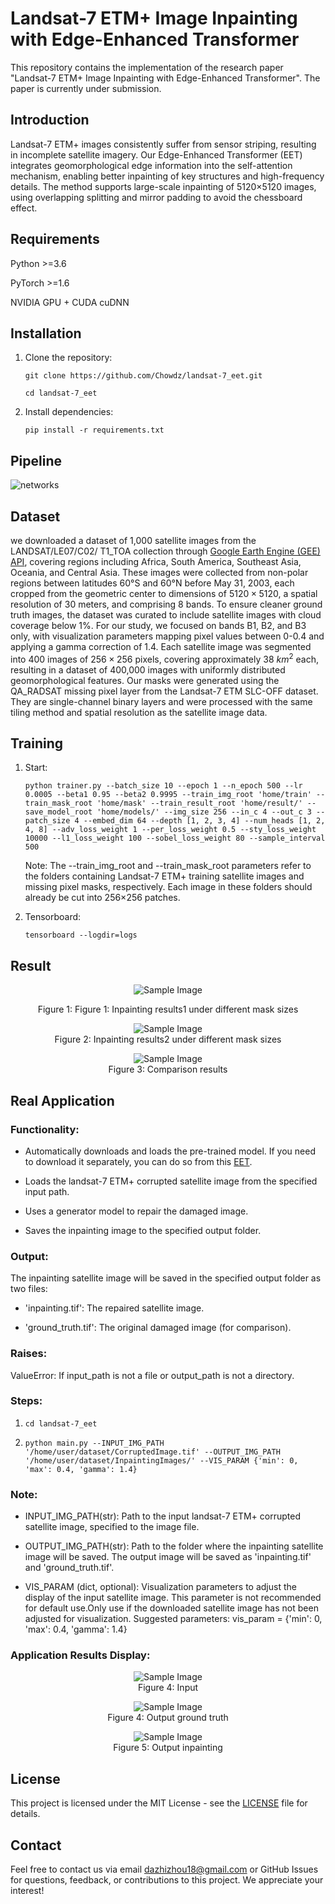 # Landsat-7 ETM+ Image Inpainting with Edge-Enhanced Transformer

This repository contains the implementation of the research paper "Landsat-7 ETM+ Image Inpainting with Edge-Enhanced Transformer". The paper is currently under submission.

## Introduction

Landsat-7 ETM+ images consistently suffer from sensor striping, resulting in incomplete satellite imagery. Our Edge-Enhanced Transformer (EET) integrates geomorphological edge information into the self-attention mechanism, enabling better inpainting of key structures and high-frequency details. The method supports large-scale inpainting of 5120×5120 images, using overlapping splitting and mirror padding to avoid the chessboard effect.

## Requirements

Python >=3.6

PyTorch >=1.6

NVIDIA GPU + CUDA cuDNN

## Installation

1. Clone the repository:

   ```git clone https://github.com/Chowdz/landsat-7_eet.git```

   ```cd landsat-7_eet```

2. Install dependencies:

   ```pip install -r requirements.txt```

## Pipeline

![networks](figure/network.jpg)

## Dataset

we downloaded a dataset of 1,000 satellite images from the LANDSAT/LE07/C02/ T1\_TOA collection through [Google Earth Engine (GEE) API](https://doi.org/10.1016/j.rse.2017.06.031), covering regions including Africa, South America, Southeast Asia, Oceania, and Central Asia. These images were collected from non-polar regions between latitudes 60°S and 60°N before May 31, 2003, each cropped from the geometric center to dimensions of $5120\times5120$, a spatial resolution of 30 meters, and comprising 8 bands. To ensure cleaner ground truth images, the dataset was curated to include satellite images with cloud coverage below 1\%. For our study, we focused on bands B1, B2, and B3 only, with visualization parameters mapping pixel values between 0-0.4 and applying a gamma correction of 1.4. Each satellite image was segmented into 400 images of $256\times256$ pixels, covering approximately 38 $km^2$ each, resulting in a dataset of 400,000 images with uniformly distributed geomorphological features. Our masks were generated using the QA\_RADSAT missing pixel layer from the Landsat-7 ETM SLC-OFF dataset. They are single-channel binary layers and were processed with the same tiling method and spatial resolution as the satellite image data.

## Training

1. Start:

   ```python trainer.py --batch_size 10 --epoch 1 --n_epoch 500 --lr 0.0005 --beta1 0.95 --beta2 0.9995 --train_img_root 'home/train' --train_mask_root 'home/mask' --train_result_root 'home/result/' --save_model_root 'home/models/' --img_size 256 --in_c 4 --out_c 3 --patch_size 4 --embed_dim 64 --depth [1, 2, 3, 4] --num_heads [1, 2, 4, 8] --adv_loss_weight 1 --per_loss_weight 0.5 --sty_loss_weight 10000 --l1_loss_weight 100 --sobel_loss_weight 80 --sample_interval 500```

   Note: The --train_img_root and --train_mask_root parameters refer to the folders containing Landsat-7 ETM+ training satellite images and missing pixel masks, respectively. Each image in these folders should already be cut into 256×256 patches.

2. Tensorboard:

   ```tensorboard --logdir=logs```

## Result

<div style="text-align: center;">
  <img src="figure/result1.jpg" alt="Sample Image" style="max-width: 100%;">
  <p>Figure 1: Figure 1: Inpainting results1 under different mask sizes</p>
</div>

<figure style="text-align: center;">
  <img src="figure/result2.jpg" alt="Sample Image">
  <figcaption>Figure 2: Inpainting results2 under different mask sizes</figcaption>
</figure>



<figure style="text-align: center;">
  <img src="figure/result3.jpg" alt="Sample Image">
  <figcaption>Figure 3: Comparison results</figcaption>
</figure>



## Real Application



### Functionality:

- Automatically downloads and loads the pre-trained model. If you need to download it separately, you can do so from this [EET](https://drive.google.com/uc?export=download&id=1yon1mfSKmjiEAsK-MTebKZclp1GoZj99).
  
- Loads the landsat-7 ETM+ corrupted satellite image from the specified input path.
  
- Uses a generator model to repair the damaged image.
  
- Saves the inpainting image to the specified output folder.


### Output:

The inpainting satellite image will be saved in the specified output folder as two files:

- 'inpainting.tif': The repaired satellite image.

- 'ground_truth.tif': The original damaged image (for comparison).

  

### Raises:

ValueError: If input_path is not a file or output_path is not a directory.



### Steps:

1. ```cd landsat-7_eet```

2. ```python main.py --INPUT_IMG_PATH '/home/user/dataset/CorruptedImage.tif' --OUTPUT_IMG_PATH '/home/user/dataset/InpaintingImages/' --VIS_PARAM {'min': 0, 'max': 0.4, 'gamma': 1.4}```

   

### Note:

- INPUT_IMG_PATH(str): Path to the input landsat-7 ETM+ corrupted satellite image, specified to the image file.

- OUTPUT_IMG_PATH(str): Path to the folder where the inpainting satellite image will be saved. The output image will be saved as 'inpainting.tif' and 'ground_truth.tif'.

- VIS_PARAM (dict, optional): Visualization parameters to adjust the display of the input satellite image. This parameter is not recommended for default use.Only use if the downloaded satellite image has not been adjusted for visualization. Suggested parameters: vis_param = {'min': 0, 'max': 0.4, 'gamma': 1.4}

### Application Results Display:


<figure style="text-align: center;">
  <img src="figure/result4_input.jpg" alt="Sample Image">
  <figcaption>Figure 4: Input</figcaption>
</figure>



<figure style="text-align: center;">
  <img src="figure/result4_output1.jpg" alt="Sample Image">
  <figcaption>Figure 4: Output ground truth</figcaption>
</figure>



<figure style="text-align: center;">
  <img src="figure/result4_output2.jpg" alt="Sample Image">
  <figcaption>Figure 5: Output inpainting</figcaption>
</figure>




## License

This project is licensed under the MIT License - see the [LICENSE](LICENSE) file for details.

## Contact

Feel free to contact us via email [dazhizhou18@gmail.com](dazhizhou18@gmail.com) or GitHub Issues for questions, feedback, or contributions to this project. We appreciate your interest!
